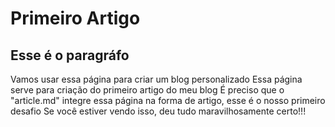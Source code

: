 # Primeiro Artigo
## Esse é o paragráfo

Vamos usar essa página para criar um blog personalizado
Essa página serve para criação do primeiro artigo do meu blog
É preciso que o "article.md" integre essa página na forma de artigo, esse é o nosso primeiro desafio
Se você estiver vendo isso, deu tudo maravilhosamente certo!!!